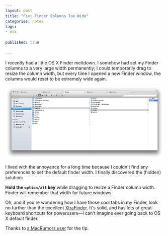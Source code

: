 ```yaml
---
layout: post
title: "Fix: Finder Columns Too Wide"
categories: notes
tags:
- osx

published: true

---
```


I recently had a little OS X Finder meltdown. I somehow had set my Finder columns to a very large width permanently; I could temporarily drag to resize the column width, but every time I opened a new Finder window, the columns would reset to be extremely wide again.

![Screenshot: wide Finder columns](../img/posts/2013-09-29-finder-columns-too-wide.png)

I lived with the annoyance for a long time because I couldn't find any preferences to set the default finder width. I finally discovered the (hidden) solution:

**Hold the `option/alt` key** while dragging to resize a Finder column width. Finder will remember that width for future windows.

Oh, and if you're wondering how I have those cool tabs in my Finder, look no further than the excellent [XtraFinder](http://www.trankynam.com/xtrafinder/). It's solid, and has lots of great keyboard shortcuts for powerusers—I can't imagine ever going back to OS X default finder.

Thanks to [a MacRumors user](http://forums.macrumors.com/showpost.php?p=3499315&postcount=5) for the tip.